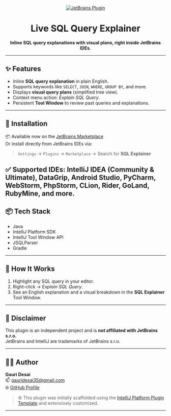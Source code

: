 <p align="center">
  <a href="https://plugins.jetbrains.com/plugin/YOUR_PLUGIN_ID">
    <img src="https://img.shields.io/badge/JetBrains%20Marketplace-Live%20SQL%20Query%20Explainer-blue?logo=jetbrains&style=flat-square" alt="JetBrains Plugin"/>
  </a>
</p>

<h1 align="center">Live SQL Query Explainer</h1>
<p align="center"><strong>Inline SQL query explanations with visual plans, right inside JetBrains IDEs.</strong></p>

---

## ✨ Features

- Inline **SQL query explanation** in plain English.
- Supports keywords like `SELECT`, `JOIN`, `WHERE`, `GROUP BY`, and more.
- Displays **visual query plans** (simplified tree view).
- Context menu action: _Explain SQL Query_.
- Persistent **Tool Window** to review past queries and explanations.

---

## 🚀 Installation

📦 Available now on the [JetBrains Marketplace](https://plugins.jetbrains.com/plugin/27994-sql-explainer/versions/stable/802819)  
Or install directly from JetBrains IDEs via:

> `Settings` → `Plugins` → `Marketplace` → Search for **SQL Explainer**

✅ Supported IDEs: IntelliJ IDEA (Community & Ultimate), DataGrip, Android Studio, PyCharm, WebStorm, PhpStorm, CLion, Rider, GoLand, RubyMine, and more.
---

## 📦 Tech Stack

- Java  
- IntelliJ Platform SDK  
- IntelliJ Tool Window API  
- JSQLParser  
- Gradle  

---

## 🧠 How It Works

1. Highlight any SQL query in your editor.
2. Right-click → _Explain SQL Query_.
3. See an English explanation and a visual breakdown in the **SQL Explainer** Tool Window.

---

## 📜 Disclaimer

This plugin is an independent project and is **not affiliated with JetBrains s.r.o.**  
JetBrains and IntelliJ are trademarks of JetBrains s.r.o.

---

## 🧑‍💻 Author

**Gauri Desai**  
📫 [gauridesai35@gmail.com](mailto:gauridesai35@gmail.com)  
🌐 [GitHub Profile](https://github.com/gaurid14)

> ⚙️ This plugin was initially scaffolded using the [IntelliJ Platform Plugin Template](https://github.com/JetBrains/intellij-platform-plugin-template) and extensively customized.

---


